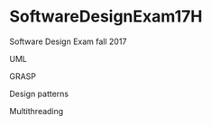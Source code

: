 # SoftwareDesignExam17H
Software Design Exam fall 2017

UML

GRASP

Design patterns

Multithreading
